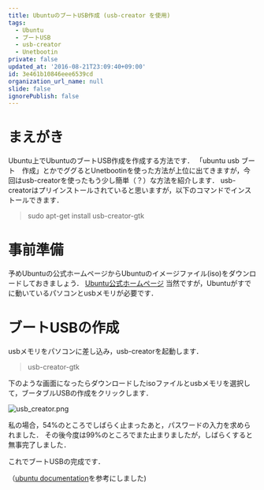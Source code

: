 ```yaml
---
title: UbuntuのブートUSB作成 (usb-creator を使用)
tags:
  - Ubuntu
  - ブートUSB
  - usb-creator
  - Unetbootin
private: false
updated_at: '2016-08-21T23:09:40+09:00'
id: 3e461b10846eee6539cd
organization_url_name: null
slide: false
ignorePublish: false
---
```

# まえがき
Ubuntu上でUbuntuのブートUSB作成を作成する方法です．
「ubuntu usb ブート　作成」とかでググるとUnetbootinを使った方法が上位に出てきますが，今回はusb-creatorを使ったもう少し簡単（？）な方法を紹介します．
usb-creatorはプリインストールされていると思いますが，以下のコマンドでインストールできます．
> sudo apt-get install usb-creator-gtk

# 事前準備
予めUbuntuの公式ホームページからUbuntuのイメージファイル(iso)をダウンロードしておきましょう．
[Ubuntu公式ホームページ](https://www.ubuntulinux.jp/)
当然ですが，Ubuntuがすでに動いているパソコンとusbメモリが必要です．

# ブートUSBの作成
usbメモリをパソコンに差し込み，usb-creatorを起動します．
> usb-creator-gtk

下のような画面になったらダウンロードしたisoファイルとusbメモリを選択して，ブータブルUSBの作成をクリックします．

![usb_creator.png](https://qiita-image-store.s3.amazonaws.com/0/122682/7bd29df4-43ea-b6b3-d7ad-602ccbf64ac8.png)

私の場合，54%のところでしばらく止まったあと，パスワードの入力を求められました．
その後今度は99%のところでまた止まりましたが，しばらくすると無事完了しました．

これでブートUSBの完成です．

（[ubuntu documentation](https://help.ubuntu.com/community/Installation/FromUSBStick)を参考にしました)
